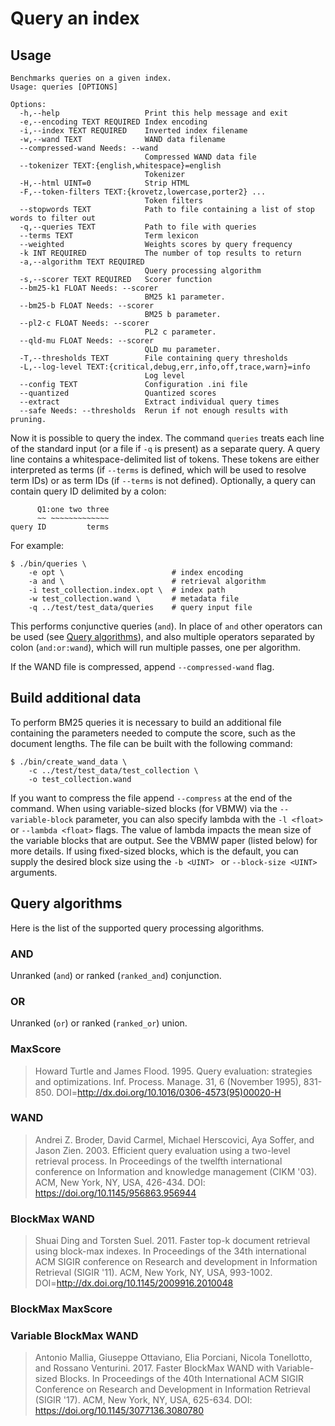 # Query an index

## Usage

    Benchmarks queries on a given index.
    Usage: queries [OPTIONS]

    Options:
      -h,--help                   Print this help message and exit
      -e,--encoding TEXT REQUIRED Index encoding
      -i,--index TEXT REQUIRED    Inverted index filename
      -w,--wand TEXT              WAND data filename
      --compressed-wand Needs: --wand
                                  Compressed WAND data file
      --tokenizer TEXT:{english,whitespace}=english
                                  Tokenizer
      -H,--html UINT=0            Strip HTML
      -F,--token-filters TEXT:{krovetz,lowercase,porter2} ...
                                  Token filters
      --stopwords TEXT            Path to file containing a list of stop words to filter out
      -q,--queries TEXT           Path to file with queries
      --terms TEXT                Term lexicon
      --weighted                  Weights scores by query frequency
      -k INT REQUIRED             The number of top results to return
      -a,--algorithm TEXT REQUIRED
                                  Query processing algorithm
      -s,--scorer TEXT REQUIRED   Scorer function
      --bm25-k1 FLOAT Needs: --scorer
                                  BM25 k1 parameter.
      --bm25-b FLOAT Needs: --scorer
                                  BM25 b parameter.
      --pl2-c FLOAT Needs: --scorer
                                  PL2 c parameter.
      --qld-mu FLOAT Needs: --scorer
                                  QLD mu parameter.
      -T,--thresholds TEXT        File containing query thresholds
      -L,--log-level TEXT:{critical,debug,err,info,off,trace,warn}=info
                                  Log level
      --config TEXT               Configuration .ini file
      --quantized                 Quantized scores
      --extract                   Extract individual query times
      --safe Needs: --thresholds  Rerun if not enough results with pruning.


Now it is possible to query the index. The command `queries` treats each
line of the standard input (or a file if `-q` is present) as a separate
query. A query line contains a whitespace-delimited list of tokens.
These tokens are either interpreted as terms (if `--terms` is defined,
which will be used to resolve term IDs) or as term IDs (if `--terms` is
not defined). Optionally, a query can contain query ID delimited by a
colon:

```
      Q1:one two three
      ~~ ~~~~~~~~~~~~~
query ID         terms
```

For example:

    $ ./bin/queries \
        -e opt \                        # index encoding
        -a and \                        # retrieval algorithm
        -i test_collection.index.opt \  # index path
        -w test_collection.wand \       # metadata file
        -q ../test/test_data/queries    # query input file

This performs conjunctive queries (`and`). In place of `and` other
operators can be used (see [Query algorithms](#query-algorithms)), and
also multiple operators separated by colon (`and:or:wand`), which will
run multiple passes, one per algorithm.

If the WAND file is compressed, append `--compressed-wand` flag.

## Build additional data

To perform BM25 queries it is necessary to build an additional file
containing the parameters needed to compute the score, such as the
document lengths. The file can be built with the following command:

    $ ./bin/create_wand_data \
        -c ../test/test_data/test_collection \
        -o test_collection.wand

If you want to compress the file append `--compress` at the end of the
command. When using variable-sized blocks (for VBMW) via the
`--variable-block` parameter, you can also specify lambda with the `-l
<float>` or `--lambda <float>` flags. The value of lambda impacts the
mean size of the variable blocks that are output. See the VBMW paper
(listed below) for more details. If using fixed-sized blocks, which is
the default, you can supply the desired block size using the `-b <UINT>
` or `--block-size <UINT>` arguments.

## Query algorithms

Here is the list of the supported query processing algorithms.

### AND

Unranked (`and`) or ranked (`ranked_and`) conjunction.

### OR

Unranked (`or`) or ranked (`ranked_or`) union.

### MaxScore

> Howard Turtle and James Flood. 1995. Query evaluation: strategies and optimizations. Inf. Process. Manage. 31, 6 (November 1995), 831-850. DOI=http://dx.doi.org/10.1016/0306-4573(95)00020-H

### WAND

> Andrei Z. Broder, David Carmel, Michael Herscovici, Aya Soffer, and Jason Zien. 2003. Efficient query evaluation using a two-level retrieval process. In Proceedings of the twelfth international conference on Information and knowledge management (CIKM '03). ACM, New York, NY, USA, 426-434. DOI: https://doi.org/10.1145/956863.956944

### BlockMax WAND

> Shuai Ding and Torsten Suel. 2011. Faster top-k document retrieval using block-max indexes. In Proceedings of the 34th international ACM SIGIR conference on Research and development in Information Retrieval (SIGIR '11). ACM, New York, NY, USA, 993-1002. DOI=http://dx.doi.org/10.1145/2009916.2010048

### BlockMax MaxScore


### Variable BlockMax WAND

> Antonio Mallia, Giuseppe Ottaviano, Elia Porciani, Nicola Tonellotto, and Rossano Venturini. 2017. Faster BlockMax WAND with Variable-sized Blocks. In Proceedings of the 40th International ACM SIGIR Conference on Research and Development in Information Retrieval (SIGIR '17). ACM, New York, NY, USA, 625-634. DOI: https://doi.org/10.1145/3077136.3080780
